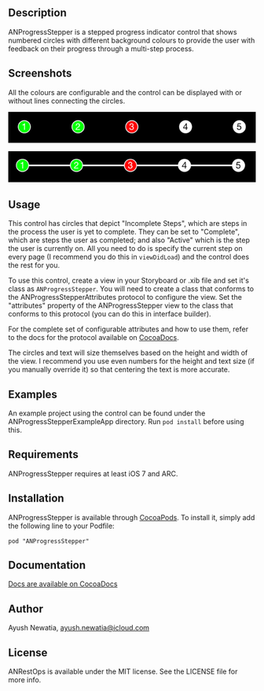 ## Description

ANProgressStepper is a stepped progress indicator control that shows numbered circles with different background colours to provide the user with feedback on their progress through a multi-step process. 

## Screenshots

All the colours are configurable and the control can be displayed with or without lines connecting the circles.

![Screenshot without connecting lines](Screenshot1.png)

![Screenshot with connecting lines](Screenshot2.png)

## Usage

This control has circles that depict "Incomplete Steps", which are steps in the process the user is yet to complete. They can be set to "Complete", which are steps the user as completed; and also "Active" which is the step the user is currently on. All you need to do is specify the current step on every page (I recommend you do this in `viewDidLoad`) and the control does the rest for you.

To use this control, create a view in your Storyboard or .xib file and set it's class as `ANProgressStepper`. You will need to create a class that conforms to the ANProgressStepperAttributes protocol to configure the view. Set the "attributes" property of the ANProgressStepper view to the class that conforms to this protocol (you can do this in interface builder).

For the complete set of configurable attributes and how to use them, refer to the docs for the protocol available on [CocoaDocs](http://cocoadocs.org/docsets/ANProgressStepper/).

The circles and text will size themselves based on the height and width of the view. I recommend you use even numbers for the height and text size (if you manually override it) so that centering the text is more accurate.

## Examples

An example project using the control can be found under the ANProgressStepperExampleApp directory. Run `pod install` before using this.

## Requirements

ANProgressStepper requires at least iOS 7 and ARC.

## Installation

ANProgressStepper is available through [CocoaPods](http://cocoapods.org). To install
it, simply add the following line to your Podfile:

    pod "ANProgressStepper"

## Documentation

[Docs are available on CocoaDocs](http://cocoadocs.org/docsets/ANProgressStepper/)

## Author

Ayush Newatia, ayush.newatia@icloud.com

## License

ANRestOps is available under the MIT license. See the LICENSE file for more info.

